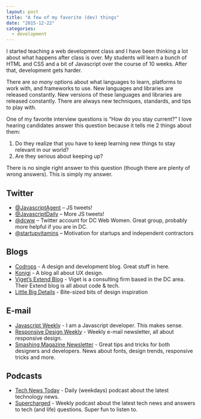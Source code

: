 ```yaml
---
layout: post
title: "A few of my favorite (dev) things"
date: "2015-12-22"
categories:
  - development
---
```


I started teaching a web development class and I have been thinking a lot about what happens after class is over.  My students will learn a bunch of HTML and CSS and a bit of Javascript over the course of 10 weeks.  After that, development gets harder.

There are _so many_ options about what languages to learn, platforms to work with, and frameworks to use.  New languages and libraries are released constantly.  New versions of these languages and libraries are released constantly.  There are always new techniques, standards, and tips to play with.

One of my favorite interview questions is “How do you stay current?”  I love hearing candidates answer this question because it tells me 2 things about them:

1. Do they realize that you have to keep learning new things to stay relevant in our world?
2. Are they serious about keeping up?

There is no single right answer to this question (though there are plenty of wrong answers).  This is simply my answer.

## Twitter

* [@JavascriptAgent](https://twitter.com/JavascriptAgent) – JS tweets!
* [@JavascriptDaily](https://twitter.com/JavaScriptDaily) – More JS tweets!
* [@dcww](https://twitter.com/dcww) – Twitter account for DC Web Women.  Great group, probably more helpful if you are in DC.
* [@startupvitamins](https://twitter.com/startupvitamins) – Motivation for startups and independent contractors

## Blogs

* [Codrops](http://tympanus.net/codrops/) - A design and development blog.  Great stuff in here.
* [Konigi](http://konigi.com/blog/) - A blog all about UX design.
* [Viget’s Extend Blog](https://viget.com/extend) - Viget is a consulting firm based in the DC area.  Their Extend blog is all about code & tech.
* [Little Big Details](http://littlebigdetails.com/) - Bite-sized bits of design inspiration

## E-mail

* [Javascript Weekly](http://javascriptweekly.com/) - I am a Javascript developer. This makes sense.
* [Responsive Design Weekly](http://responsivedesignweekly.com/) - Weekly e-mail newsletter, all about responsive design.
* [Smashing Magazine Newsletter](http://www.smashingmagazine.com/the-smashing-newsletter/) - Great tips and tricks for both designers and developers.  News about fonts, design trends, responsive tricks and more.

## Podcasts

* [Tech News Today](https://twit.tv/shows/tech-news-today) - Daily (weekdays) podcast about the latest technology news.
* [Supercharged](http://5by5.tv/supercharged) - Weekly podcast about the latest tech news and answers to tech (and life) questions.  Super fun to listen to.
